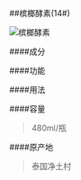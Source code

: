 ##槟榔酵素(14#)

![槟榔酵素](images/014_mark.jpg)

####成分
>

####功能
>

####用法
>

####容量
>480ml/瓶

####原产地
>泰国净土村 